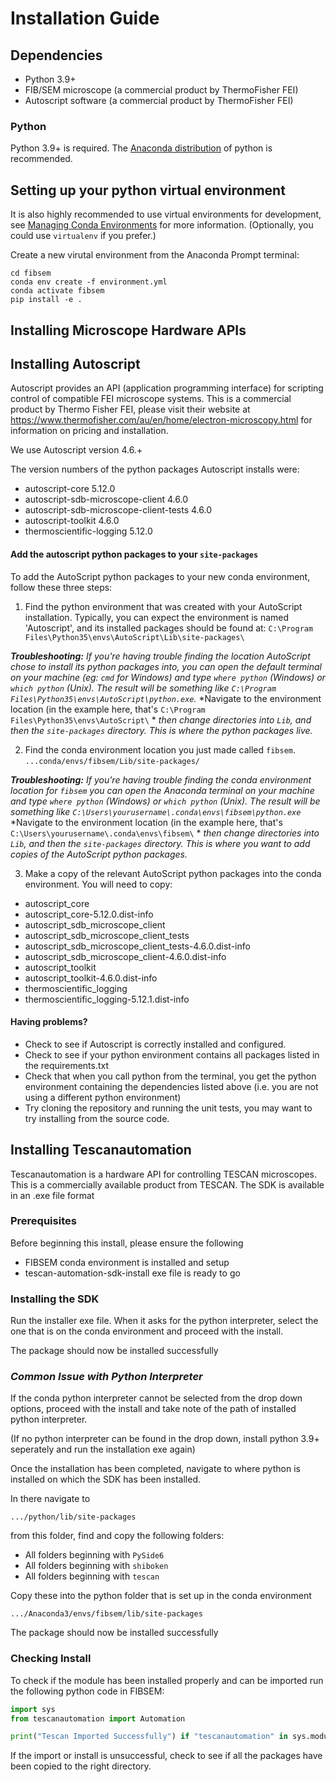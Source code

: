 # Installation Guide

## Dependencies
* Python 3.9+
* FIB/SEM microscope (a commercial product by ThermoFisher FEI)
* Autoscript software (a commercial product by ThermoFisher FEI)

### Python
Python 3.9+ is required.
The [Anaconda distribution](https://www.anaconda.com/distribution/)
of python is recommended.

## Setting up your python virtual environment
It is also highly recommended to use virtual environments for development,
see [Managing Conda Environments](https://docs.conda.io/projects/conda/en/latest/user-guide/tasks/manage-environments.html)
for more information.
(Optionally, you could use `virtualenv` if you prefer.)

Create a new virutal environment from the Anaconda Prompt terminal:
```
cd fibsem
conda env create -f environment.yml
conda activate fibsem
pip install -e .
``` 

## Installing Microscope Hardware APIs

## Installing Autoscript
Autoscript provides an API (application programming interface) for scripting
control of compatible FEI microscope systems.
This is a commercial product by Thermo Fisher FEI, please visit their website
at https://www.thermofisher.com/au/en/home/electron-microscopy.html for information on pricing and installation.

We use Autoscript version 4.6.+

The version numbers of the python packages Autoscript installs were:
* autoscript-core 5.12.0
* autoscript-sdb-microscope-client 4.6.0
* autoscript-sdb-microscope-client-tests 4.6.0
* autoscript-toolkit 4.6.0
* thermoscientific-logging 5.12.0

#### Add the autoscript python packages to your `site-packages`

To add the AutoScript python packages to your new conda environment, follow these three steps:

1. Find the python environment that was created with your AutoScript installation.
Typically, you can expect the environment is named 'Autoscript', and its installed packages should be found at:
`C:\Program Files\Python35\envs\AutoScript\Lib\site-packages\`

***Troubleshooting:** If you're having trouble finding the location AutoScript chose to install its python packages into,*
*you can open the *default terminal* on your machine (eg: `cmd` for Windows) and type `where python` (Windows) or `which python` (Unix).*
*The result will be something like `C:\Program Files\Python35\envs\AutoScript\python.exe`.*
*Navigate to the environment location (in the example here, that's `C:\Program Files\Python35\envs\AutoScript\` *
*then change directories into `Lib`, and then the `site-packages` directory. This is where the python packages live.*

2. Find the conda environment location you just made called `fibsem`.
`...conda/envs/fibsem/Lib/site-packages/`

***Troubleshooting:** If you're having trouble finding the conda environment location for `fibsem`*
*you can open the *Anaconda terminal* on your machine and type `where python` (Windows) or `which python` (Unix).*
*The result will be something like `C:\Users\yourusername\.conda\envs\fibsem\python.exe`*
*Navigate to the environment location (in the example here, that's `C:\Users\yourusername\.conda\envs\fibsem\` *
*then change directories into `Lib`, and then the `site-packages` directory.*
*This is where you want to add copies of the AutoScript python packages.*

3. Make a copy of the relevant AutoScript python packages into the conda environment.
You will need to copy:

* autoscript_core
* autoscript_core-5.12.0.dist-info
* autoscript_sdb_microscope_client
* autoscript_sdb_microscope_client_tests
* autoscript_sdb_microscope_client_tests-4.6.0.dist-info
* autoscript_sdb_microscope_client-4.6.0.dist-info
* autoscript_toolkit
* autoscript_toolkit-4.6.0.dist-info
* thermoscientific_logging
* thermoscientific_logging-5.12.1.dist-info


#### Having problems?
* Check to see if Autoscript is correctly installed and configured.
* Check to see if your python environment contains all packages listed in
the requirements.txt
* Check that when you call python from the terminal, you get the python
environment containing the dependencies listed above
(i.e. you are not using a different python environment)
* Try cloning the repository and running the unit tests,
you may want to try installing from the source code.

## Installing Tescanautomation

Tescanautomation is a hardware API for controlling TESCAN microscopes. This is a commercially available product from TESCAN. The SDK is available in an .exe file format

### Prerequisites

Before beginning this install, please ensure the following

- FIBSEM conda environment is installed and setup
- tescan-automation-sdk-install exe file is ready to go

### Installing the SDK

Run the installer exe file. When it asks for the python interpreter, select the one that is on the conda environment and proceed with the install.

The package should now be installed successfully

### ***Common Issue with Python Interpreter***

If the conda python interpreter cannot be selected from the drop down options, proceed with the install and take note of the path of installed python interpreter. 

(If no python interpreter can be found in the drop down, install python 3.9+ seperately and run the installation exe again)

Once the installation has been completed, navigate to where python is installed on which the SDK has been installed.

In there navigate to


`.../python/lib/site-packages`

from this folder, find and copy the following folders:

- All folders beginning with `PySide6`
- All folders beginning with `shiboken`
- All folders beginning with `tescan`

Copy these into the python folder that is set up in the conda environment

`.../Anaconda3/envs/fibsem/lib/site-packages`

The package should now be installed successfully

### Checking Install

To check if the module has been installed properly and can be imported run the following python code in FIBSEM:

```python
import sys
from tescanautomation import Automation

print("Tescan Imported Successfully") if "tescanautomation" in sys.modules else print("Tescan Import was unsuccessful")

```

If the import or install is unsuccessful, check to see if all the packages have been copied to the right directory. 